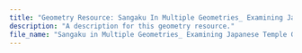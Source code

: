```yaml
---
title: "Geometry Resource: Sangaku In Multiple Geometries_ Examining Japanese Temple Geometr"
description: "A description for this geometry resource."
file_name: "Sangaku in Multiple Geometries_ Examining Japanese Temple Geometr.pdf"
---
```

